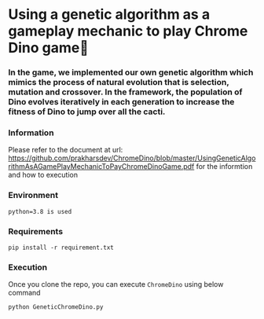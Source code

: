# Using a genetic algorithm as a gameplay mechanic to play Chrome Dino game🦖
 
### In the game, we implemented our own genetic algorithm which mimics the process of natural evolution that is selection, mutation and crossover. In the framework, the population of Dino evolves iteratively in each generation to increase the fitness of Dino to jump over all the cacti.

### Information

Please refer to the document at url: https://github.com/prakharsdev/ChromeDino/blob/master/UsingGeneticAlgorithmAsAGamePlayMechanicToPayChromeDinoGame.pdf
for the informtion and how to execution

### Environment

```
python=3.8 is used
```

### Requirements
```
pip install -r requirement.txt
```

### Execution

Once you clone the repo, you can execute `ChromeDino` using below command

```
python GeneticChromeDino.py
```

